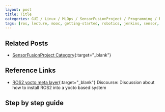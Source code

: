 ```yaml
---
layout: post
title: Title
categories: GUI / Linux / MLOps / SensorFusionProject / Programming / ROS / RaspberryPi / SkillOrKnowhow / UnitTest
tags: [ros, lecture, mooc, getting-started, robotics, jenkins, sensor, term, jargon, gcp, google, iot, raspberrypi]
---
```


## Related Posts

- [SensorFusionProject Category](<https://coolwindjo.github.io/categories.html#h-SensorFusionProject>){:target="_blank"} 

## Reference Links

- [ROS2 yocto meta layer](<https://discourse.ros.org/t/ros2-yocto-meta-layer/9643>){:target="_blank"} Discourse: Discussion about how to install ROS2 into a yocto based system

## Step by step guide